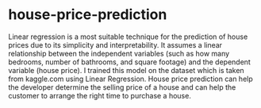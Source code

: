 # house-price-prediction
Linear regression is a most suitable technique for the prediction of house prices due to its simplicity and interpretability. It assumes a linear relationship between the independent variables (such as how many bedrooms, number of bathrooms, and square footage) and the dependent variable (house price).
I trained this model on the dataset which is taken from kaggle.com using Linear Regression.
House price prediction can help the developer determine the selling price of a house and can help the customer to arrange the right time to purchase a house.
